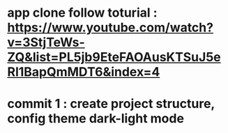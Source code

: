 # app clone follow toturial : https://www.youtube.com/watch?v=3StjTeWs-ZQ&list=PL5jb9EteFAOAusKTSuJ5eRl1BapQmMDT6&index=4

# commit 1 : create project structure, config theme dark-light mode

